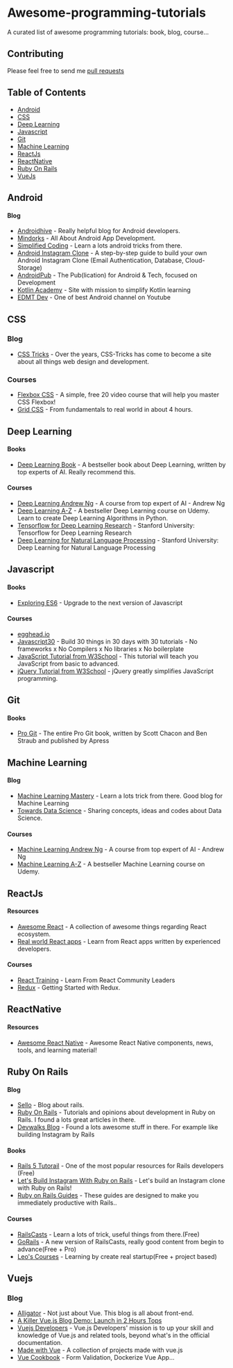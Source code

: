 # Awesome-programming-tutorials

A curated list of awesome programming tutorials: book, blog, course...

## Contributing

Please feel free to send me [pull requests](https://github.com/TranBaVinhSon/awesome-programming-tutorials/pulls)

## Table of Contents

  - [Android](#android)
  - [CSS](#css)
  - [Deep Learning](#deep-learning)
  - [Javascript](#javascript)
  - [Git](#git)
  - [Machine Learning](#machine-learning)
  - [ReactJs](#reactjs)
  - [ReactNative](#reactnavtive)
  - [Ruby On Rails](#ruby-on-rails)
  - [VueJs](#vuejs)

## Android

#### Blog
* [Androidhive](https://www.androidhive.info/) - Really helpful blog for Android developers.
* [Mindorks](https://blog.mindorks.com/) - All About Android App Development.
* [Simplified Coding](http://www.simplifiedcoding.net/) - Learn a lots android tricks from there.
* [Android Instagram Clone](https://codingwithmitch.com/courses/instagram-clone/) - A step-by-step guide to build your own Android Instagram Clone (Email Authentication, Database, Cloud-Storage)
* [AndroidPub](https://android.jlelse.eu/) - The Pub(lication) for Android & Tech, focused on Development
* [Kotlin Academy](https://blog.kotlin-academy.com/) - Site with mission to simplify Kotlin learning
* [EDMT Dev](https://www.youtube.com/channel/UCllewj2bGdqB8U9Ld15INAg) - One of best Android channel on Youtube

## CSS

### Blog
* [CSS Tricks](https://css-tricks.com/) -  Over the years, CSS-Tricks has come to become a site about all things web design and development.

### Courses
* [Flexbox CSS](https://flexbox.io/) - A simple, free 20 video course that will help you master CSS Flexbox!
* [Grid CSS](https://cssgrid.io/) - From fundamentals to real world in about 4 hours.


## Deep Learning  

#### Books
* [Deep Learning Book](http://www.deeplearningbook.org/) - A bestseller book about Deep Learning, written by top experts of AI. Really recommend this.

#### Courses
* [Deep Learning Andrew Ng](https://www.coursera.org/specializations/deep-learning) - A course from top expert of AI - Andrew Ng
* [Deep Learning A-Z](https://www.udemy.com/deeplearning/) - A bestseller Deep Learning course on Udemy. Learn to create Deep Learning Algorithms in Python.
* [Tensorflow for Deep Learning Research](http://web.stanford.edu/class/cs20si/syllabus.html) - Stanford University: Tensorflow for Deep Learning Research
* [Deep Learning for Natural Language Processing](http://cs224d.stanford.edu/syllabus.html) - Stanford University: Deep Learning for Natural Language Processing

## Javascript

#### Books
* [Exploring ES6](http://exploringjs.com/es6/) - Upgrade to the next version of Javascript

#### Courses
* [egghead.io](https://egghead.io/courses)
* [Javascript30](https://javascript30.com/) - Build 30 things in 30 days with 30 tutorials - No frameworks x No Compilers x No libraries x No boilerplate
* [JavaScript Tutorial from W3School](https://www.w3schools.com/js/default.asp) - This tutorial will teach you JavaScript from basic to advanced.
* [jQuery Tutorial from W3School](https://www.w3schools.com/jquery/default.asp) - jQuery greatly simplifies JavaScript programming.

## Git

#### Books
* [Pro Git](https://git-scm.com/book/en/v2) - The entire Pro Git book, written by Scott Chacon and Ben Straub and published by Apress

## Machine Learning

#### Blog
* [Machine Learning Mastery](https://machinelearningmastery.com/) - Learn a lots trick from there. Good blog for Machine Learning
* [Towards Data Science](https://medium.com/towards-data-science) - Sharing concepts, ideas and codes about Data Science.

#### Courses
* [Machine Learning Andrew Ng](https://www.coursera.org/learn/machine-learning) - A course from top expert of AI - Andrew Ng
* [Machine Learning A-Z](https://www.udemy.com/machinelearning/) - A bestseller Machine Learning course on Udemy.

## ReactJs

#### Resources
* [Awesome React](https://github.com/enaqx/awesome-react) - A collection of awesome things regarding React ecosystem.
* [Real world React apps](https://github.com/jeromedalbert/real-world-react-apps) - Learn from React apps written by experienced developers.

#### Courses
* [React Training](https://reacttraining.com/) - Learn From React Community Leaders
* [Redux](https://egghead.io/courses/getting-started-with-redux) - Getting Started with Redux.

## ReactNative

#### Resources
* [Awesome React Native](http://www.awesome-react-native.com/) - Awesome React Native components, news, tools, and learning material!

## Ruby On Rails

#### Blog
* [Sello](https://medium.com/selleo) - Blog about rails.
* [Ruby On Rails](https://medium.com/ruby-on-rails) - Tutorials and opinions about development in Ruby on Rails. I found a lots great articles in there.
* [Devwalks Blog](https://www.devwalks.com/blog/) - Found a lots awesome stuff in there. For example like building Instagram by Rails

#### Books
* [Rails 5 Tutorail](https://www.railstutorial.org/) - One of the most popular resources for Rails developers (Free)
* [Let's Build Instagram With Ruby on Rails](https://github.com/benwalks/Lets-Build-Instagram-Free-Book) - Let's build an Instagram clone with Ruby on Rails!
* [Ruby on Rails Guides](http://guides.rubyonrails.org/) - These guides are designed to make you immediately productive with Rails..

#### Courses
* [RailsCasts](http://railscasts.com/) - Learn a lots of trick, useful things from there.(Free)
* [GoRails](http://gorails.com/) - A new version of RailsCasts, really good content from begin to advance(Free + Pro)
* [Leo's Courses](https://code4startup.com/projects) - Learning by create real startup(Free + project based)

## Vuejs

### Blog
* [Alligator](https://alligator.io/vuejs/) - Not just about Vue. This blog is all about front-end.
* [A Killer Vue.js Blog Demo: Launch in 2 Hours Tops](https://snipcart.com/blog/vuejs-blog-demo)
* [Vuejs Developers](https://medium.com/js-dojo) - Vue.js Developers' mission is to up your skill and knowledge of Vue.js and related tools, beyond what's in the official documentation.
* [Made with Vue](https://madewithvuejs.com/) - A collection of projects made with vue.js
* [Vue Cookbook](https://vuejs.org/v2/cookbook/) - Form Validation, Dockerize Vue App...
